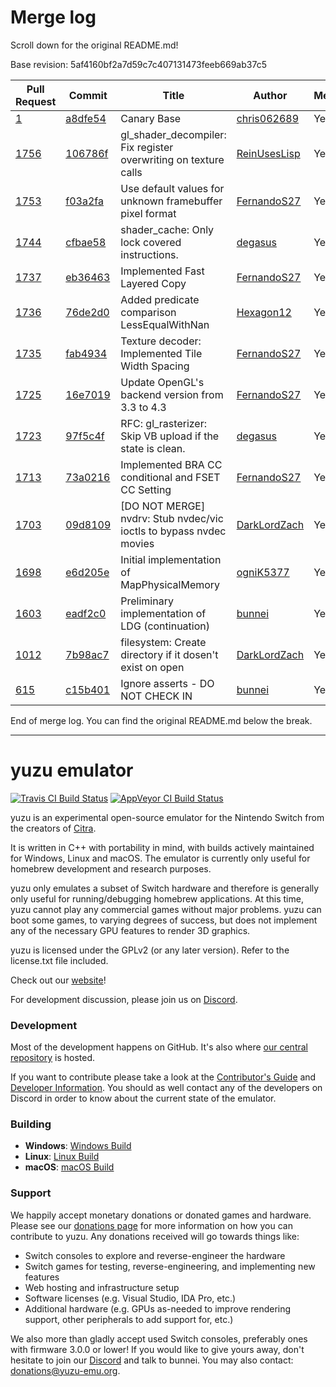 # Merge log

Scroll down for the original README.md!

Base revision: 5af4160bf2a7d59c7c407131473feeb669ab37c5

|Pull Request|Commit|Title|Author|Merged?|
|----|----|----|----|----|
|[1](https://github.com/yuzu-emu/yuzu-canary/pull/1)|[a8dfe54](https://github.com/yuzu-emu/yuzu-canary/pull/1/files/)|Canary Base|[chris062689](https://github.com/chris062689)|Yes|
|[1756](https://github.com/yuzu-emu/yuzu/pull/1756)|[106786f](https://github.com/yuzu-emu/yuzu/pull/1756/files/)|gl_shader_decompiler: Fix register overwriting on texture calls|[ReinUsesLisp](https://github.com/ReinUsesLisp)|Yes|
|[1753](https://github.com/yuzu-emu/yuzu/pull/1753)|[f03a2fa](https://github.com/yuzu-emu/yuzu/pull/1753/files/)|Use default values for unknown framebuffer pixel format|[FernandoS27](https://github.com/FernandoS27)|Yes|
|[1744](https://github.com/yuzu-emu/yuzu/pull/1744)|[cfbae58](https://github.com/yuzu-emu/yuzu/pull/1744/files/)|shader_cache: Only lock covered instructions.|[degasus](https://github.com/degasus)|Yes|
|[1737](https://github.com/yuzu-emu/yuzu/pull/1737)|[eb36463](https://github.com/yuzu-emu/yuzu/pull/1737/files/)|Implemented Fast Layered Copy|[FernandoS27](https://github.com/FernandoS27)|Yes|
|[1736](https://github.com/yuzu-emu/yuzu/pull/1736)|[76de2d0](https://github.com/yuzu-emu/yuzu/pull/1736/files/)|Added predicate comparison LessEqualWithNan|[Hexagon12](https://github.com/Hexagon12)|Yes|
|[1735](https://github.com/yuzu-emu/yuzu/pull/1735)|[fab4934](https://github.com/yuzu-emu/yuzu/pull/1735/files/)|Texture decoder: Implemented Tile Width Spacing|[FernandoS27](https://github.com/FernandoS27)|Yes|
|[1725](https://github.com/yuzu-emu/yuzu/pull/1725)|[16e7019](https://github.com/yuzu-emu/yuzu/pull/1725/files/)|Update OpenGL's backend version from 3.3 to 4.3|[FernandoS27](https://github.com/FernandoS27)|Yes|
|[1723](https://github.com/yuzu-emu/yuzu/pull/1723)|[97f5c4f](https://github.com/yuzu-emu/yuzu/pull/1723/files/)|RFC: gl_rasterizer: Skip VB upload if the state is clean.|[degasus](https://github.com/degasus)|Yes|
|[1713](https://github.com/yuzu-emu/yuzu/pull/1713)|[73a0216](https://github.com/yuzu-emu/yuzu/pull/1713/files/)|Implemented BRA CC conditional and FSET CC Setting|[FernandoS27](https://github.com/FernandoS27)|Yes|
|[1703](https://github.com/yuzu-emu/yuzu/pull/1703)|[09d8109](https://github.com/yuzu-emu/yuzu/pull/1703/files/)|[DO NOT MERGE] nvdrv: Stub nvdec/vic ioctls to bypass nvdec movies|[DarkLordZach](https://github.com/DarkLordZach)|Yes|
|[1698](https://github.com/yuzu-emu/yuzu/pull/1698)|[e6d205e](https://github.com/yuzu-emu/yuzu/pull/1698/files/)|Initial implementation of MapPhysicalMemory|[ogniK5377](https://github.com/ogniK5377)|Yes|
|[1603](https://github.com/yuzu-emu/yuzu/pull/1603)|[eadf2c0](https://github.com/yuzu-emu/yuzu/pull/1603/files/)|Preliminary implementation of LDG (continuation)|[bunnei](https://github.com/bunnei)|Yes|
|[1012](https://github.com/yuzu-emu/yuzu/pull/1012)|[7b98ac7](https://github.com/yuzu-emu/yuzu/pull/1012/files/)|filesystem: Create directory if it dosen't exist on open|[DarkLordZach](https://github.com/DarkLordZach)|Yes|
|[615](https://github.com/yuzu-emu/yuzu/pull/615)|[c15b401](https://github.com/yuzu-emu/yuzu/pull/615/files/)|Ignore asserts - DO NOT CHECK IN|[bunnei](https://github.com/bunnei)|Yes|


End of merge log. You can find the original README.md below the break.

------

yuzu emulator
=============
[![Travis CI Build Status](https://travis-ci.org/yuzu-emu/yuzu.svg?branch=master)](https://travis-ci.org/yuzu-emu/yuzu)
[![AppVeyor CI Build Status](https://ci.appveyor.com/api/projects/status/77k97svb2usreu68?svg=true)](https://ci.appveyor.com/project/bunnei/yuzu)

yuzu is an experimental open-source emulator for the Nintendo Switch from the creators of [Citra](https://citra-emu.org/).

It is written in C++ with portability in mind, with builds actively maintained for Windows, Linux and macOS. The emulator is currently only useful for homebrew development and research purposes.

yuzu only emulates a subset of Switch hardware and therefore is generally only useful for running/debugging homebrew applications. At this time, yuzu cannot play any commercial games without major problems. yuzu can boot some games, to varying degrees of success, but does not implement any of the necessary GPU features to render 3D graphics.

yuzu is licensed under the GPLv2 (or any later version). Refer to the license.txt file included.

Check out our [website](https://yuzu-emu.org/)!

For development discussion, please join us on [Discord](https://discord.gg/XQV6dn9).

### Development

Most of the development happens on GitHub. It's also where [our central repository](https://github.com/yuzu-emu/yuzu) is hosted.

If you want to contribute please take a look at the [Contributor's Guide](CONTRIBUTING.md) and [Developer Information](https://github.com/yuzu-emu/yuzu/wiki/Developer-Information). You should as well contact any of the developers on Discord in order to know about the current state of the emulator.

### Building

* __Windows__: [Windows Build](https://github.com/yuzu-emu/yuzu/wiki/Building-For-Windows)
* __Linux__: [Linux Build](https://github.com/yuzu-emu/yuzu/wiki/Building-For-Linux)
* __macOS__: [macOS Build](https://github.com/yuzu-emu/yuzu/wiki/Building-for-macOS)


### Support
We happily accept monetary donations or donated games and hardware. Please see our [donations page](https://yuzu-emu.org/donate/) for more information on how you can contribute to yuzu. Any donations received will go towards things like:
* Switch consoles to explore and reverse-engineer the hardware
* Switch games for testing, reverse-engineering, and implementing new features
* Web hosting and infrastructure setup
* Software licenses (e.g. Visual Studio, IDA Pro, etc.)
* Additional hardware (e.g. GPUs as-needed to improve rendering support, other peripherals to add support for, etc.)

We also more than gladly accept used Switch consoles, preferably ones with firmware 3.0.0 or lower! If you would like to give yours away, don't hesitate to join our [Discord](https://discord.gg/VXqngT3) and talk to bunnei. You may also contact: donations@yuzu-emu.org.
